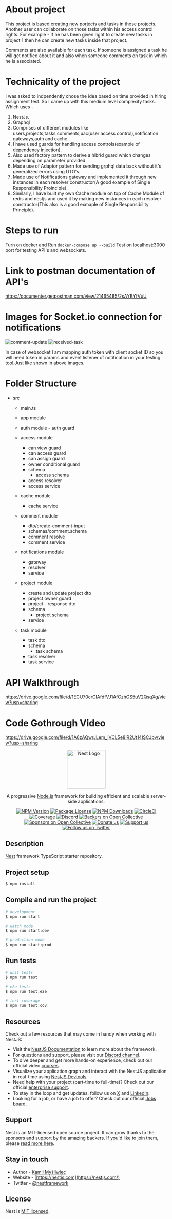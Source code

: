 # About project
  This project is based creating new porjects and tasks in those projects. Another user can collaborate on those tasks within his access control rights. For example - If he has been given right to create new tasks in project 1 then he can create new tasks inside that project.

  Comments are also available for each task. 
  If someone is assigned a task he will get notified about it and also when someone comments on task in which he is associated.

# Technicality of the project
  I was asked to indpendently chose the idea based on time provided in hiring assignment test. So I came up with this medium level complexity tasks. Which uses -
  1. NestJs.
  2. Graphql
  3. Comprises of different modules like users,projects,tasks,comments,uac(user access control),notification gateways,auth and cache.
  4. I have used guards for handling access controls(example of dependency injection).
  5. Also used factory pattern to derive a hibrid guard which changes depending on parameter provided.
  6. Made use of Adaptor pattern for sending grphql data back without it's generalized errors using DTO's.
  7. Made use of Notifications gateway and implemented it through new instances in each resolver constructor(A good example of Single Responsibility Proinciple).
  8. Similarly, I have built my own Cache module on top of Cache Module of redis and nestjs and used it by making new instances in each resolver constructor(This also is a good exmaple of Single Responsibility Principle).

# Steps to run
  Turn on docker and 
  Run `docker-compose up --build`
  Test on localhost:3000 port for testing API's and websockets.

# Link to postman documentation of API's 
https://documenter.getpostman.com/view/21465485/2sAYBYfVuU

# Images for Socket.io connection for notifications
![comment-update](https://github.com/user-attachments/assets/f703b2e4-079a-4125-99c0-2b906bac84a8)
![received-task](https://github.com/user-attachments/assets/33db8b55-61ce-4f97-9dbc-76d857b19226)

In case of websocket I am mapping auth token with client socket ID so you will need token in params and event listener of notification in your testing tool.Just like shown in above images. 


# Folder Structure
  - src
    - main.ts
    
    - app module

    - auth module
          - auth guard

    - access module
        - can view guard
        - can access guard
        - can assign guard
        - owner conditional guard
        - schema 
            - access schema
        - access resolver 
        - access service

    - cache module
        - cache service

    - comment module
        - dto/create-comment-input
        - schemas/comment.schema
        - comment resolve
        - comment service
          
    - notifications module
        - gateway
        - resolver
        - service

    - project module
        - create and update project dto
        - project owner guard
        - project - response dto
        - schema
            - project schema
        - service

    - task module
        - task dto
        - schema 
            - task schema
        - task resolver
        - task service

# API Walkthrough
https://drive.google.com/file/d/1ECU70crCIAfdfVJ1AfCzhGS5uV2QsqXg/view?usp=sharing
# Code Gothrough Video
https://drive.google.com/file/d/1A6zAQwrJLem_jVCL5e8iR2Ut14ISCJpv/view?usp=sharing    




<p align="center">
  <a href="http://nestjs.com/" target="blank"><img src="https://nestjs.com/img/logo-small.svg" width="120" alt="Nest Logo" /></a>
</p>

[circleci-image]: https://img.shields.io/circleci/build/github/nestjs/nest/master?token=abc123def456
[circleci-url]: https://circleci.com/gh/nestjs/nest

  <p align="center">A progressive <a href="http://nodejs.org" target="_blank">Node.js</a> framework for building efficient and scalable server-side applications.</p>
    <p align="center">
<a href="https://www.npmjs.com/~nestjscore" target="_blank"><img src="https://img.shields.io/npm/v/@nestjs/core.svg" alt="NPM Version" /></a>
<a href="https://www.npmjs.com/~nestjscore" target="_blank"><img src="https://img.shields.io/npm/l/@nestjs/core.svg" alt="Package License" /></a>
<a href="https://www.npmjs.com/~nestjscore" target="_blank"><img src="https://img.shields.io/npm/dm/@nestjs/common.svg" alt="NPM Downloads" /></a>
<a href="https://circleci.com/gh/nestjs/nest" target="_blank"><img src="https://img.shields.io/circleci/build/github/nestjs/nest/master" alt="CircleCI" /></a>
<a href="https://coveralls.io/github/nestjs/nest?branch=master" target="_blank"><img src="https://coveralls.io/repos/github/nestjs/nest/badge.svg?branch=master#9" alt="Coverage" /></a>
<a href="https://discord.gg/G7Qnnhy" target="_blank"><img src="https://img.shields.io/badge/discord-online-brightgreen.svg" alt="Discord"/></a>
<a href="https://opencollective.com/nest#backer" target="_blank"><img src="https://opencollective.com/nest/backers/badge.svg" alt="Backers on Open Collective" /></a>
<a href="https://opencollective.com/nest#sponsor" target="_blank"><img src="https://opencollective.com/nest/sponsors/badge.svg" alt="Sponsors on Open Collective" /></a>
  <a href="https://paypal.me/kamilmysliwiec" target="_blank"><img src="https://img.shields.io/badge/Donate-PayPal-ff3f59.svg" alt="Donate us"/></a>
    <a href="https://opencollective.com/nest#sponsor"  target="_blank"><img src="https://img.shields.io/badge/Support%20us-Open%20Collective-41B883.svg" alt="Support us"></a>
  <a href="https://twitter.com/nestframework" target="_blank"><img src="https://img.shields.io/twitter/follow/nestframework.svg?style=social&label=Follow" alt="Follow us on Twitter"></a>
</p>
  <!--[![Backers on Open Collective](https://opencollective.com/nest/backers/badge.svg)](https://opencollective.com/nest#backer)
  [![Sponsors on Open Collective](https://opencollective.com/nest/sponsors/badge.svg)](https://opencollective.com/nest#sponsor)-->

## Description

[Nest](https://github.com/nestjs/nest) framework TypeScript starter repository.

## Project setup

```bash
$ npm install
```

## Compile and run the project

```bash
# development
$ npm run start

# watch mode
$ npm run start:dev

# production mode
$ npm run start:prod
```

## Run tests

```bash
# unit tests
$ npm run test

# e2e tests
$ npm run test:e2e

# test coverage
$ npm run test:cov
```

## Resources

Check out a few resources that may come in handy when working with NestJS:

- Visit the [NestJS Documentation](https://docs.nestjs.com) to learn more about the framework.
- For questions and support, please visit our [Discord channel](https://discord.gg/G7Qnnhy).
- To dive deeper and get more hands-on experience, check out our official video [courses](https://courses.nestjs.com/).
- Visualize your application graph and interact with the NestJS application in real-time using [NestJS Devtools](https://devtools.nestjs.com).
- Need help with your project (part-time to full-time)? Check out our official [enterprise support](https://enterprise.nestjs.com).
- To stay in the loop and get updates, follow us on [X](https://x.com/nestframework) and [LinkedIn](https://linkedin.com/company/nestjs).
- Looking for a job, or have a job to offer? Check out our official [Jobs board](https://jobs.nestjs.com).

## Support

Nest is an MIT-licensed open source project. It can grow thanks to the sponsors and support by the amazing backers. If you'd like to join them, please [read more here](https://docs.nestjs.com/support).

## Stay in touch

- Author - [Kamil Myśliwiec](https://twitter.com/kammysliwiec)
- Website - [https://nestjs.com](https://nestjs.com/)
- Twitter - [@nestframework](https://twitter.com/nestframework)

## License

Nest is [MIT licensed](https://github.com/nestjs/nest/blob/master/LICENSE).
